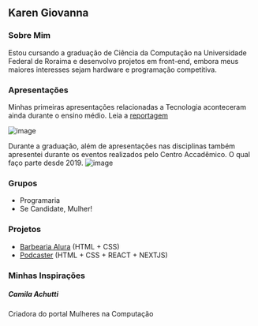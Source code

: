 ## Karen Giovanna

### Sobre Mim
Estou cursando a graduação de Ciência da Computação na Universidade Federal de Roraima e desenvolvo projetos em front-end, embora meus maiores interesses sejam hardware e programação competitiva.

### Apresentações

Minhas primeiras apresentações relacionadas a Tecnologia aconteceram ainda durante o ensino médio. Leia a [reportagem](https://boavista.ifrr.edu.br/noticias/v-forint-doutores-da-informatica-integram-programacao-do-evento)

![image](https://user-images.githubusercontent.com/49700354/122494380-3fb93800-cfb7-11eb-855d-593f53809910.png)



Durante a graduação, além de apresentações nas disciplinas também apresentei durante os eventos realizados pelo Centro Accadêmico. O qual faço parte desde 2019.
![image](https://media-exp1.licdn.com/dms/image/C5622AQEDLl51QexcZw/feedshare-shrink_800/0/1613058033675?e=1626912000&v=beta&t=5WCFUX8dGQAKDghFhQuh0UttLa-JpnQUWnvVPyxLvYI)

### Grupos
* Programaria
* Se Candidate, Mulher!


### Projetos

- [Barbearia Alura](https://karengiovanna.github.io/Barbearia-Alura/) (HTML + CSS)
- [Podcaster](https://github.com/karengiovanna/Podcaster) (HTML + CSS + REACT + NEXTJS)

### Minhas Inspirações

##### Camila Achutti
Criadora do portal Mulheres na Computação
